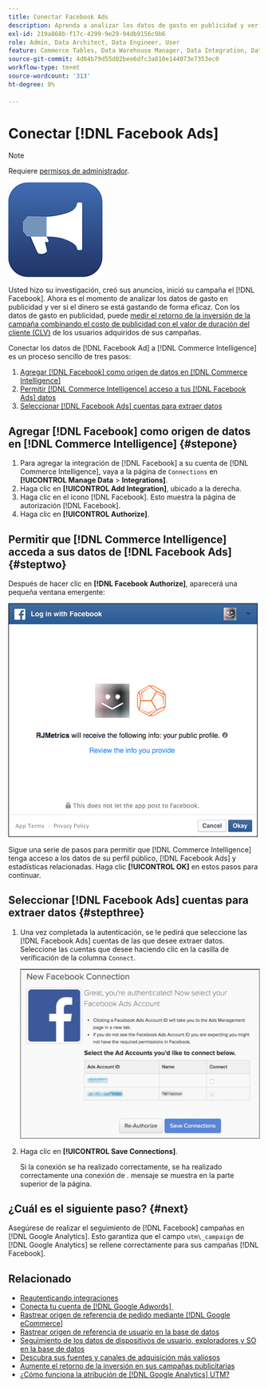 ```yaml
---
title: Conectar Facebook Ads
description: Aprenda a analizar los datos de gasto en publicidad y ver si el dinero se gasta de forma eficaz.
exl-id: 219a868b-f17c-4299-9e29-94db9156c9b6
role: Admin, Data Architect, Data Engineer, User
feature: Commerce Tables, Data Warehouse Manager, Data Integration, Data Import/Export
source-git-commit: 4d04b79d55d02bee6dfc3a810e144073e7353ec0
workflow-type: tm+mt
source-wordcount: '313'
ht-degree: 0%

---
```


# Conectar [!DNL Facebook Ads]

>[!NOTE]
>
>Requiere [permisos de administrador](../../../administrator/user-management/user-management.md).

![Logotipo de Facebook Ads](../../../assets/facebook-ads-logo.png)

Usted hizo su investigación, creó sus anuncios, inició su campaña el [!DNL Facebook]. Ahora es el momento de analizar los datos de gasto en publicidad y ver si el dinero se está gastando de forma eficaz. Con los datos de gasto en publicidad, puede [medir el retorno de la inversión de la campaña combinando el costo de publicidad con el valor de duración del cliente (CLV)](../../../data-analyst/analysis/roi-ad-camp.md) de los usuarios adquiridos de sus campañas.

Conectar los datos de [!DNL Facebook Ad] a [!DNL Commerce Intelligence] es un proceso sencillo de tres pasos:

1. [Agregar  [!DNL Facebook] como origen de datos en [!DNL Commerce Intelligence]](#stepone)
1. [Permitir  [!DNL Commerce Intelligence] acceso a tus [!DNL Facebook Ads] datos](#steptwo)
1. [Seleccionar [!DNL Facebook Ads] cuentas para extraer datos](#stepthree)

## Agregar [!DNL Facebook] como origen de datos en [!DNL Commerce Intelligence] {#stepone}

1. Para agregar la integración de [!DNL Facebook] a su cuenta de [!DNL Commerce Intelligence], vaya a la página de `Connections` en **[!UICONTROL Manage Data** > **Integrations]**.
1. Haga clic en **[!UICONTROL Add Integration]**, ubicado a la derecha.
1. Haga clic en el icono [!DNL Facebook]. Esto muestra la página de autorización [!DNL Facebook].
1. Haga clic en **[!UICONTROL Authorize]**.

## Permitir que [!DNL Commerce Intelligence] acceda a sus datos de [!DNL Facebook Ads] {#steptwo}

Después de hacer clic en **[!DNL Facebook Authorize]**, aparecerá una pequeña ventana emergente:

![Cuadro de diálogo de permiso de acceso a Facebook para Commerce Intelligence](../../../assets/Facebook_Access_Popup.png)

Sigue una serie de pasos para permitir que [!DNL Commerce Intelligence] tenga acceso a los datos de su perfil público, [!DNL Facebook Ads] y estadísticas relacionadas. Haga clic **[!UICONTROL OK]** en estos pasos para continuar.

## Seleccionar [!DNL Facebook Ads] cuentas para extraer datos {#stepthree}

1. Una vez completada la autenticación, se le pedirá que seleccione las [!DNL Facebook Ads] cuentas de las que desee extraer datos. Seleccione las cuentas que desee haciendo clic en la casilla de verificación de la columna `Connect`.

   ![Interfaz de selección de cuentas de Facebook Ad](../../../assets/Facebook_Ad_Accounts.png)

1. Haga clic en **[!UICONTROL Save Connections]**.

   Si la conexión se ha realizado correctamente, se ha realizado correctamente una conexión de *.* mensaje se muestra en la parte superior de la página.

## ¿Cuál es el siguiente paso? {#next}

Asegúrese de realizar el seguimiento de [!DNL Facebook] campañas en [!DNL Google Analytics]. Esto garantiza que el campo `utm\_campaign` de [!DNL Google Analytics] se rellene correctamente para sus campañas [!DNL Facebook].

## Relacionado

* [Reautenticando integraciones](https://experienceleague.adobe.com/docs/commerce-knowledge-base/kb/how-to/mbi-reauthenticating-integrations.html?lang=es)
* [Conecta tu cuenta de  [!DNL Google Adwords] &#x200B;](../integrations/google-ecommerce.md)
* [Rastrear origen de referencia de pedido mediante  [!DNL Google eCommerce]](../integrations/google-ecommerce.md)
* [Rastrear origen de referencia de usuario en la base de datos](../../analysis/google-track-user-acq.md)
* [Seguimiento de los datos de dispositivos de usuario, exploradores y SO en la base de datos](../../analysis/track-usr-dev-browser.md)
* [Descubra sus fuentes y canales de adquisición más valiosos](../../analysis/most-value-source-channel.md)
* [Aumente el retorno de la inversión en sus campañas publicitarias](../../analysis/roi-ad-camp.md)
* [¿Cómo funciona la atribución de  [!DNL Google Analytics] UTM?](../../analysis/utm-attributes.md)
